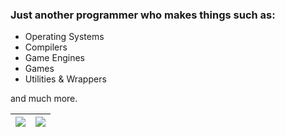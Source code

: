 ### Just another programmer who makes things such as:
- Operating Systems
- Compilers
- Game Engines
- Games
- Utilities & Wrappers

and much more.

|<img src="https://github-readme-stats.vercel.app/api?username=thebigcx&count_private=true&include_all_commits=true&theme=" /></a> | <a href="https://github.com/thebigcx"><img src="https://github-readme-stats.vercel.app/api/top-langs/?username=thebigcx&layout=compact&hide=jupyter notebook&count_private=true&langs_count=8&theme=" /></a> |
| ------------- | ------------- |
